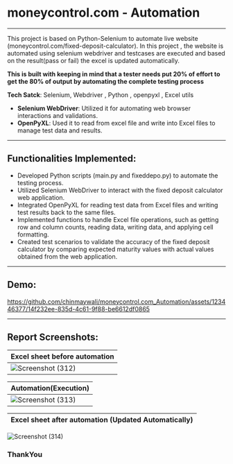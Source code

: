 # moneycontrol.com - Automation
-------

This project is based on Python-Selenium to automate live website (moneycontrol.com/fixed-deposit-calculator). In this project , the website is automated using selenium webdriver and testcases are executed and based on the result(pass or fail) the excel is updated automatically.

**This is built with keeping in mind that a tester needs put 20% of effort to get the 80% of output by automating the complete testing process**

**Tech Satck**: Selenium, Webdriver ,  Python , openpyxl ,  Excel utils
- **Selenium WebDriver**: Utilized it for automating web browser interactions and validations.
- **OpenPyXL**: Used it to read from excel file and write into Excel files to manage test data and results.

-------------

## Functionalities Implemented:
- Developed Python scripts (main.py and fixeddepo.py) to automate the testing process.
- Utilized Selenium WebDriver to interact with the fixed deposit calculator web application.
- Integrated OpenPyXL for reading test data from Excel files and writing test results back to the same files.
- Implemented functions to handle Excel file operations, such as getting row and column counts, reading data, writing data, and applying cell formatting.
- Created test scenarios to validate the accuracy of the fixed deposit calculator by comparing expected maturity values with actual values obtained from the web application.

----------

## Demo:
https://github.com/chinmaywali/moneycontrol.com_Automation/assets/123446377/14f232ee-835d-4c61-9f88-be6612df0865

-----
## Report Screenshots:

| Excel sheet before automation |
| ------- |
| ![Screenshot (312)](https://github.com/chinmaywali/moneycontrol.com_Automation/assets/123446377/2d04fee9-d5b7-4eaf-ab53-897b40626a4e) |


| Automation(Execution) |
| ------- |
| ![Screenshot (313)](https://github.com/chinmaywali/moneycontrol.com_Automation/assets/123446377/14840652-1986-47d5-83f4-1c4027089219) |


| Excel sheet after automation (Updated Automatically)|
| ------- |
![Screenshot (314)](https://github.com/chinmaywali/moneycontrol.com_Automation/assets/123446377/3f708dff-eea1-4e18-9290-214d1b25c156)

### ThankYou


















